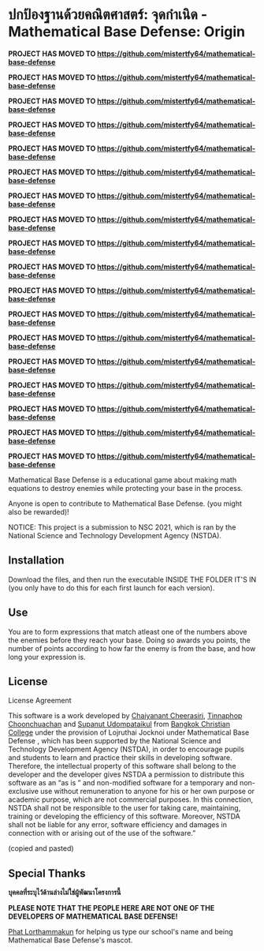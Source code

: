# ปกป้องฐานด้วยคณิตศาสตร์: จุดกำเนิด - Mathematical Base Defense: Origin

**PROJECT HAS MOVED TO https://github.com/mistertfy64/mathematical-base-defense**

**PROJECT HAS MOVED TO https://github.com/mistertfy64/mathematical-base-defense**

**PROJECT HAS MOVED TO https://github.com/mistertfy64/mathematical-base-defense**

**PROJECT HAS MOVED TO https://github.com/mistertfy64/mathematical-base-defense**

**PROJECT HAS MOVED TO https://github.com/mistertfy64/mathematical-base-defense**

**PROJECT HAS MOVED TO https://github.com/mistertfy64/mathematical-base-defense**

**PROJECT HAS MOVED TO https://github.com/mistertfy64/mathematical-base-defense**

**PROJECT HAS MOVED TO https://github.com/mistertfy64/mathematical-base-defense**

**PROJECT HAS MOVED TO https://github.com/mistertfy64/mathematical-base-defense**

**PROJECT HAS MOVED TO https://github.com/mistertfy64/mathematical-base-defense**

**PROJECT HAS MOVED TO https://github.com/mistertfy64/mathematical-base-defense**

**PROJECT HAS MOVED TO https://github.com/mistertfy64/mathematical-base-defense**

**PROJECT HAS MOVED TO https://github.com/mistertfy64/mathematical-base-defense**

**PROJECT HAS MOVED TO https://github.com/mistertfy64/mathematical-base-defense**

**PROJECT HAS MOVED TO https://github.com/mistertfy64/mathematical-base-defense**

**PROJECT HAS MOVED TO https://github.com/mistertfy64/mathematical-base-defense**

**PROJECT HAS MOVED TO https://github.com/mistertfy64/mathematical-base-defense**

**PROJECT HAS MOVED TO https://github.com/mistertfy64/mathematical-base-defense**



Mathematical Base Defense is a educational game about making math equations to destroy enemies while protecting your base in the process.

Anyone is open to contribute to Mathematical Base Defense. (you might also be rewarded)!

NOTICE: This project is a submission to NSC 2021, which is ran by the National Science and Technology Development Agency (NSTDA).

## Installation

Download the files, and then run the executable INSIDE THE FOLDER IT'S IN (you only have to do this for each first launch for each version).

## Use

You are to form expressions that match atleast one of the numbers above the enemies before they reach your base.
Doing so awards you points, the number of points according to how far the enemy is from the base, and how long your expression is.

## License

License Agreement

This software is a work developed by [Chaiyanant Cheerasiri](https://github.com/KG07), [Tinnaphop Choonchuachan](https://github.com/mistertfy64) and [Supanut Udompataikul](https://github.com/Muq1937) from
[Bangkok Christian College](https://bcc.ac.th) under the provision of Lojruthai Jocknoi under Mathematical Base Defense , which has been supported by the National Science and Technology
Development Agency (NSTDA), in order to encourage pupils and students to learn
and practice their skills in developing software. Therefore, the intellectual
property of this software shall belong to the developer and the developer gives
NSTDA a permission to distribute this software as an “as is ” and non-modified
software for a temporary and non-exclusive use without remuneration to anyone
for his or her own purpose or academic purpose, which are not commercial
purposes. In this connection, NSTDA shall not be responsible to the user for
taking care, maintaining, training or developing the efficiency of this software.
Moreover, NSTDA shall not be liable for any error, software efficiency and
damages in connection with or arising out of the use of the software.”

(copied and pasted)

## Special Thanks

**บุคคลที่ระบุไว้ด้านล่างไม่ใช่ผู้พัฒนาโครงการนี้**

**PLEASE NOTE THAT THE PEOPLE HERE ARE NOT ONE OF THE DEVELOPERS OF MATHEMATICAL BASE DEFENSE!**

[Phat Lorthammakun](https://github.com/VenusClietnt) for helping us type our school's name and being Mathematical Base Defense's mascot. 
